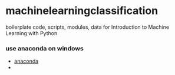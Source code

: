 # machinelearningclassification
boilerplate code, scripts, modules, data for Introduction to Machine Learning with Python


### use anaconda on windows
* [anaconda](https://www.anaconda.com/)
* 